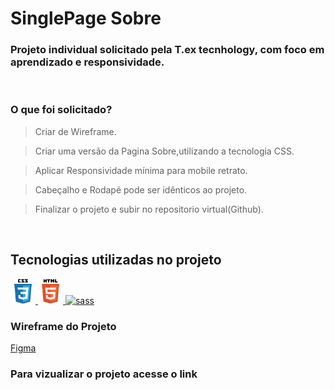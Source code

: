 # SinglePage Sobre

### Projeto individual solicitado pela T.ex tecnhology, com foco em aprendizado e responsividade.

<br>

### O que foi solicitado?

>Criar de Wireframe.

>Criar uma versão da Pagina Sobre,utilizando a tecnologia CSS. 

>Aplicar Responsividade mínima para mobile retrato.

>Cabeçalho e Rodapé pode ser idênticos ao projeto.

>Finalizar o projeto e subir no repositorio virtual(Github).

<br>

## Tecnologias utilizadas no projeto
<p align="left"> <a href="https://www.w3schools.com/css/" target="_blank" rel="noreferrer"> <img src="https://raw.githubusercontent.com/devicons/devicon/master/icons/css3/css3-original-wordmark.svg" alt="css3" width="40" height="40"/> </a> <a href="https://www.w3.org/html/" target="_blank" rel="noreferrer"> <img src="https://raw.githubusercontent.com/devicons/devicon/master/icons/html5/html5-original-wordmark.svg" alt="html5" width="40" height="40"/> </a> <a href="https://www.w3.org/html/" target="_blank" rel="noreferrer"> <img src="https://cdn.jsdelivr.net/gh/devicons/devicon/icons/sass/sass-original.svg" alt="sass" width="40" height="40"/> </a></p>


### Wireframe do Projeto

[Figma](https://www.figma.com/file/mYwFy3ZWEGxATU1OsRH3G5/SinglePage-Sobre?node-id=1%3A22&t=OpFyRqVnlsHTxmtA-1)

### Para vizualizar o projeto acesse o link


